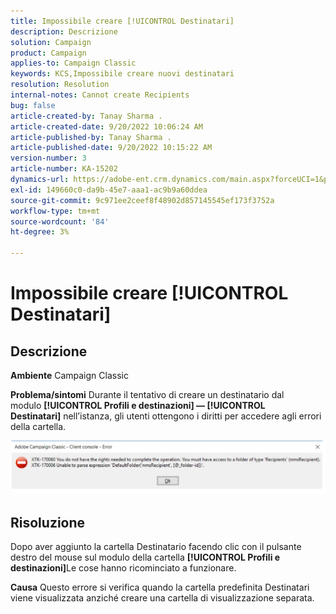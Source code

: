 ```yaml
---
title: Impossibile creare [!UICONTROL Destinatari]
description: Descrizione
solution: Campaign
product: Campaign
applies-to: Campaign Classic
keywords: KCS,Impossibile creare nuovi destinatari
resolution: Resolution
internal-notes: Cannot create Recipients
bug: false
article-created-by: Tanay Sharma .
article-created-date: 9/20/2022 10:06:24 AM
article-published-by: Tanay Sharma .
article-published-date: 9/20/2022 10:15:22 AM
version-number: 3
article-number: KA-15202
dynamics-url: https://adobe-ent.crm.dynamics.com/main.aspx?forceUCI=1&pagetype=entityrecord&etn=knowledgearticle&id=687448df-cb38-ed11-9db1-002248086735
exl-id: 149660c0-da9b-45e7-aaa1-ac9b9a60ddea
source-git-commit: 9c971ee2ceef8f48902d857145545ef173f3752a
workflow-type: tm+mt
source-wordcount: '84'
ht-degree: 3%

---
```


# Impossibile creare [!UICONTROL Destinatari]

## Descrizione

<b>Ambiente</b>
Campaign Classic


<b>Problema/sintomi</b>
Durante il tentativo di creare un destinatario dal modulo <b>[!UICONTROL Profili e destinazioni] — [!UICONTROL Destinatari]</b> nell’istanza, gli utenti ottengono i diritti per accedere agli errori della cartella.



![](assets/___f4809700-cd38-ed11-9db1-002248086735___.png)


## Risoluzione




Dopo aver aggiunto la cartella Destinatario facendo clic con il pulsante destro del mouse sul modulo della cartella <b>[!UICONTROL Profili e destinazioni]</b>Le cose hanno ricominciato a funzionare.


<b>Causa</b>
Questo errore si verifica quando la cartella predefinita Destinatari viene visualizzata anziché creare una cartella di visualizzazione separata.
